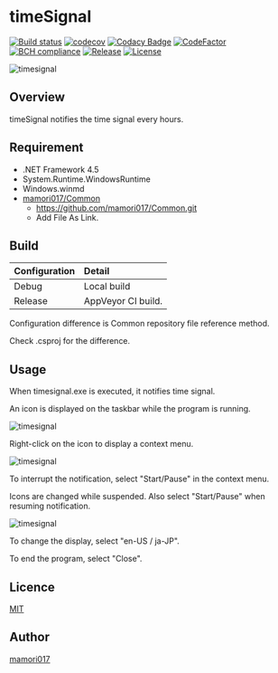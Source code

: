 # timeSignal

[![Build status](https://ci.appveyor.com/api/projects/status/y190ay52pa2a3lpx?svg=true)](https://ci.appveyor.com/project/mamori017/timesignal)
[![codecov](https://codecov.io/gh/mamori017/timeSignal/branch/master/graph/badge.svg)](https://codecov.io/gh/mamori017/timeSignal)
[![Codacy Badge](https://api.codacy.com/project/badge/Grade/2308f055f9ab457db54288c1c35486fb)](https://www.codacy.com/app/mamori017/timeSignal?utm_source=github.com&amp;utm_medium=referral&amp;utm_content=mamori017/timeSignal&amp;utm_campaign=Badge_Grade)
[![CodeFactor](https://www.codefactor.io/repository/github/mamori017/timesignal/badge)](https://www.codefactor.io/repository/github/mamori017/timesignal)
[![BCH compliance](https://bettercodehub.com/edge/badge/mamori017/timeSignal?branch=master)](https://bettercodehub.com/)
[![Release](https://img.shields.io/github/release/mamori017/timeSignal.svg)](https://github.com/mamori017/timeSignal/releases/latest)
[![License](https://img.shields.io/github/license/mamori017/timeSignal.svg)](https://github.com/mamori017/timeSignal/blob/master/LICENSE)

![timesignal](https://cloud.githubusercontent.com/assets/7507701/21547039/e333e724-ce26-11e6-8014-26aa8ad90928.png)

## Overview

timeSignal notifies the time signal every hours.

## Requirement

- .NET Framework 4.5
- System.Runtime.WindowsRuntime
- Windows.winmd
- [mamori017/Common](https://github.com/mamori017/Common)
  - https://github.com/mamori017/Common.git
  - Add File As Link.

## Build

|Configuration |Detail |
|:-----|:-----|
|Debug | Local build|
|Release |AppVeyor CI build.|

Configuration difference is Common repository file reference method. 

Check .csproj for the difference.

## Usage

When timesignal.exe is executed, it notifies time signal.

An icon is displayed on the taskbar while the program is running.

![timesignal](https://cloud.githubusercontent.com/assets/7507701/21547044/e8ffc13c-ce26-11e6-99c4-234996eaa541.png)

Right-click on the icon to display a context menu.

![timesignal](https://cloud.githubusercontent.com/assets/7507701/21547048/eab7100c-ce26-11e6-8cee-24b7ce297cba.png)

To interrupt the notification, select "Start/Pause" in the context menu.

Icons are changed while suspended. Also select "Start/Pause" when resuming notification.

![timesignal](https://cloud.githubusercontent.com/assets/7507701/21547042/e6004560-ce26-11e6-8015-7378d2c065e5.png)

To change the display, select "en-US / ja-JP".

To end the program, select "Close".

## Licence

[MIT](https://github.com/mamori017/timeSignal/blob/master/LICENSE)

## Author

[mamori017](https://github.com/mamori017)
